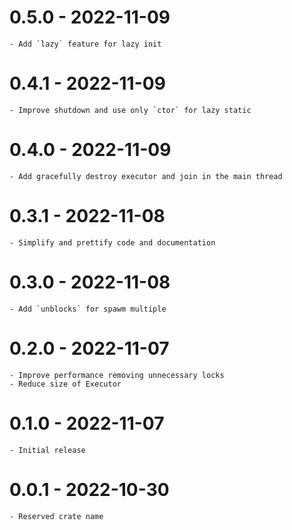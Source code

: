# 0.5.0 - 2022-11-09

    - Add `lazy` feature for lazy init

# 0.4.1 - 2022-11-09

    - Improve shutdown and use only `ctor` for lazy static

# 0.4.0 - 2022-11-09

    - Add gracefully destroy executor and join in the main thread

# 0.3.1 - 2022-11-08

    - Simplify and prettify code and documentation

# 0.3.0 - 2022-11-08
    
    - Add `unblocks` for spawm multiple

# 0.2.0 - 2022-11-07

    - Improve performance removing unnecessary locks
    - Reduce size of Executor

# 0.1.0 - 2022-11-07

    - Initial release

# 0.0.1 - 2022-10-30

    - Reserved crate name
